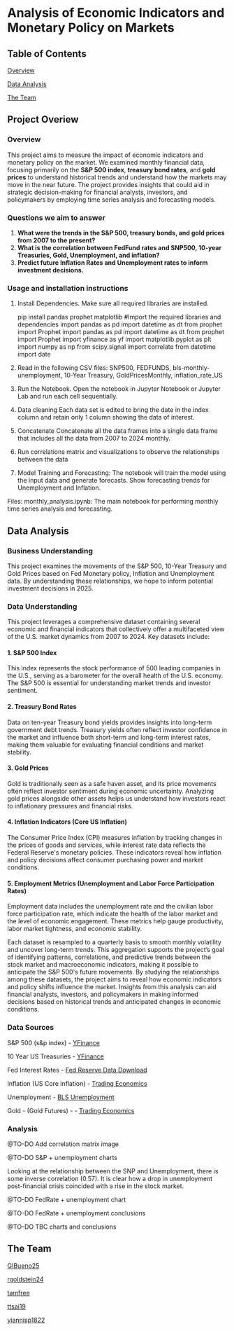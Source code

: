 # Analysis of Economic Indicators and Monetary Policy on Markets

## Table of Contents

[Overview](#overview)

[Data Analysis](#data-analysis)

[The Team](#the-team)

## Project Overiew

### Overview

This project aims to measure the impact of economic indicators and monetary policy on the market. We examined monthly financial data, focusing primarily on the **S&P 500 index**, **treasury bond rates**, and **gold prices** to understand historical trends and understand how the markets may move in the near future. The project provides insights that could aid in strategic decision-making for financial analysts, investors, and policymakers by employing time series analysis and forecasting models.

### Questions we aim to answer

1. **What were the trends in the S&P 500, treasury bonds, and gold prices from 2007 to the present?**
2. **What is the correlation between FedFund rates and SNP500, 10-year Treasuries, Gold, Unemployment, and inflation?**
3. **Predict future Inflation Rates and Unemployment rates to inform investment decisions.**

### Usage and installation instructions

1. Install Dependencies. Make sure all required libraries are installed.

    pip install pandas prophet matplotlib
    #Import the required libraries and dependencies
    import pandas as pd
    import datetime as dt
    from prophet import Prophet
    import pandas as pd
    import datetime as dt
    from prophet import Prophet
    import yfinance as yf
    import matplotlib.pyplot as plt
    import numpy as np
    from scipy.signal import correlate
    from datetime import date

1. Read in the following CSV files: 
SNP500, FEDFUNDS, bls-monthly-unemployment, 10-Year Treasury, GoldPricesMonthly, inflation_rate_US

1. Run the Notebook.
   Open the notebook in Jupyter Notebook or Jupyter Lab and run each cell sequentially.

1. Data cleaning
Each data set is edited to bring the date in the index column and retain only 1 column showing the data of interest.

1. Concatenate
Concatenate all the data frames into a single data frame that includes all the data from 2007 to 2024 monthly.

1. Run correlations matrix and visualizations to observe the relationships between the data

1. Model Training and Forecasting:
The notebook will train the model using the input data and generate forecasts.
Show forecasting trends for Unemployment and Inflation.

Files:
 monthly_analysis.ipynb: The main notebook for performing monthly time series analysis and forecasting.


## Data Analysis

### Business Understanding

This project examines the movements of the S&P 500, 10-Year Treasury and Gold Prices based on Fed Monetary policy, Inflation and Unemployment data. By understanding these relationships, we hope to inform potential investment decisions in 2025.

### Data Understanding

This project leverages a comprehensive dataset containing several economic and financial indicators that collectively offer a multifaceted view of the U.S. market dynamics from 2007 to 2024. Key datasets include:

#### 1. S&P 500 Index

  This index represents the stock performance of 500 leading companies in the U.S., serving as a barometer for the overall health of the U.S. economy. The S&P 500 is essential for understanding market trends and investor sentiment.

#### 2. Treasury Bond Rates

  Data on ten-year Treasury bond yields provides insights into long-term government debt trends. Treasury yields often reflect investor confidence in the market and influence both short-term and long-term interest rates, making them valuable for evaluating financial conditions and market stability.

#### 3. Gold Prices

  Gold is traditionally seen as a safe haven asset, and its price movements often reflect investor sentiment during economic uncertainty. Analyzing gold prices alongside other assets helps us understand how investors react to inflationary pressures and financial risks.

#### 4. Inflation Indicators (Core US Inflation)

  The Consumer Price Index (CPI) measures inflation by tracking changes in the prices of goods and services, while interest rate data reflects the Federal Reserve's monetary policies. These indicators reveal how inflation and policy decisions affect consumer purchasing power and market conditions.

#### 5. Employment Metrics (Unemployment and Labor Force Participation Rates)

  Employment data includes the unemployment rate and the civilian labor force participation rate, which indicate the health of the labor market and the level of economic engagement. These metrics help gauge productivity, labor market tightness, and economic stability.

Each dataset is resampled to a quarterly basis to smooth monthly volatility and uncover long-term trends. This aggregation supports the project’s goal of identifying patterns, correlations, and predictive trends between the stock market and macroeconomic indicators, making it possible to anticipate the S&P 500's future movements.
By studying the relationships among these datasets, the project aims to reveal how economic indicators and policy shifts influence the market. Insights from this analysis can aid financial analysts, investors, and policymakers in making informed decisions based on historical trends and anticipated changes in economic conditions.

### Data Sources

S&P 500 (s&p index) - [YFinance](https://pypi.org/project/yfinance/)

10 Year US Treasuries - [YFinance](https://pypi.org/project/yfinance/)

Fed Interest Rates -  [Fed Reserve Data Download](https://www.federalreserve.gov/datadownload/)

Inflation (US Core inflation) - [Trading Economics](https://data.tradingeconomics.com)

Unemployment - [BLS Unemployment](https://www.bls.gov/data/#unemployment)

Gold - (Gold Futures) - - [Trading Economics](https://data.tradingeconomics.com)

### Analysis


@TO-DO Add correlation matrix image

@TO-DO S&P + unemployment charts

Looking at the relationship between the SNP and Unemployment, there is some inverse correlation (0.57). It is clear how a drop in unemployment post-financial crisis coincided with a rise in the stock market.

@TO-DO FedRate + unemployment chart

@TO-DO FedRate + unemployment conclusions

@TO-DO TBC charts and conclusions

## The Team

[GIBueno25](https://github.com/GIBueno25)

[rgoldstein24](https://github.com/rgoldstein24)

[tamfree](https://github.com/tamfree)

[ttsai19](https://github.com/ttsai19)

[yiannisp1822](https://github.com/yiannisp1822)
